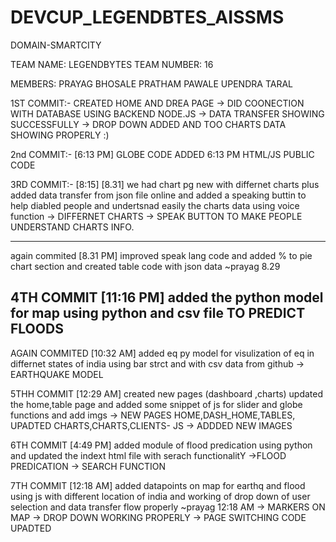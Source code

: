 # DEVCUP_LEGENDBTES_AISSMS
DOMAIN-SMARTCITY

TEAM NAME: LEGENDBYTES
TEAM NUMBER: 16

MEMBERS: PRAYAG BHOSALE
PRATHAM PAWALE
UPENDRA TARAL


1ST COMMIT:-
CREATED HOME AND DREA PAGE
-> DID COONECTION WITH DATABASE USING BACKEND NODE.JS 
-> DATA TRANSFER SHOWING SUCCESSFULLY 
-> DROP DOWN ADDED AND TOO CHARTS DATA SHOWING PROPERLY :)


2nd COMMIT:- [6:13 PM]
GLOBE CODE ADDED 6:13 PM HTML/JS PUBLIC CODE


3RD COMMIT:- [8:15] [8.31]
we had chart pg new with differnet charts plus added data transfer from json file online and added a speaking buttin to help diabled people and undertsnad easily the charts data using voice function
-> DIFFERNET CHARTS
-> SPEAK BUTTON TO MAKE PEOPLE UNDERSTAND CHARTS INFO. 

 ------------------------------
 again commited [8.31 PM]
 improved speak lang code and added % to pie chart section and created table code with json data  ~prayag 8.29
 
 4TH COMMIT [11:16 PM]
 added the python model for map using python and csv file TO PREDICT FLOODS
 --------------------------------------
 AGAIN COMMITED  [10:32 AM]
 added eq py model for visulization of eq in differnet states of india using bar strct and with csv data from github
 -> EARTHQUAKE MODEL
 
 5THH COMMIT [12:29 AM]
 created new pages (dashboard ,charts) updated the home,table page and added some snippet of js for slider and globe functions and add imgs
 -> NEW PAGES HOME,DASH_HOME,TABLES, UPADTED CHARTS,CHARTS,CLIENTS- JS 
 -> ADDDED NEW IMAGES 
 
 6TH COMMIT [4:49 PM]
 added module of flood predication using python and updated the indext html file with serach functionalitY
 ->FLOOD PREDICATION 
 -> SEARCH FUNCTION

7TH COMMIT [12:18 AM]
added datapoints on map for
earthq and flood using js with different location of india and working of drop down of user selection and data transfer flow properly ~prayag 12:18 AM
-> MARKERS ON MAP
-> DROP DOWN WORKING PROPERLY
-> PAGE SWITCHING CODE UPADTED 
